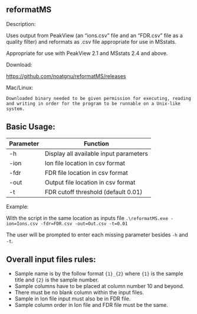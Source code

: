 reformatMS
---

Description:

Uses output from PeakView (an “ions.csv” file and an “FDR.csv” file as a quality filter) and reformats as .csv file appropriate for use in MSstats. 

Appropriate for use with PeakView 2.1 and MSstats 2.4 and above.


Download:

https://github.com/noatgnu/reformatMS/releases

Mac/Linux:

`Downloaded binary needed to be given permission for executing, reading and writing in order for the program to be runnable on a Unix-like system.`

Basic Usage: 
--
Parameter|Function
---|---
-h|Display all available input parameters
-ion|Ion file location in csv format
-fdr|FDR file location in csv format
-out|Output file location in csv format
-t|FDR cutoff threshold (default 0.01)

Example: 

With the script in the same location as inputs file
`.\reformatMS.exe -ion=Ions.csv -fdr=FDR.csv -out=Out.csv -t=0.01`

The user will be prompted to enter each missing parameter besides `-h` and `-t`.

Overall input files rules:
--
- Sample name is by the follow format `{1}_{2}` where `{1}` is the sample title and `{2}` is the sample number.
- Sample columns have to be placed at column number 10 and beyond.
- There must be no blank column within the input files.
- Sample in Ion file input must also be in FDR file.
- Sample column order in Ion file and FDR file must be the same.